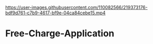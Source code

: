 

https://user-images.githubusercontent.com/110082566/219373176-bdf9d761-c7b9-4617-bf9e-04ca84cebe15.mp4

# Free-Charge-Application
